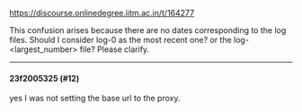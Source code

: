 https://discourse.onlinedegree.iitm.ac.in/t/164277

This confusion arises because there are no dates corresponding to the log files. Should I consider log-0 as the most recent one? or the log-&lt;largest_number&gt; file? Please clarify.</p><hr>

<h4>23f2005325 (#12)</h4>
<p>yes I was not setting the base url to the proxy.
